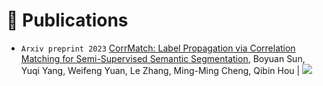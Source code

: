# 📝 Publications

- ``Arxiv preprint 2023`` [CorrMatch: Label Propagation via Correlation Matching for Semi-Supervised Semantic Segmentation](https://arxiv.org/abs/2306.04300), Boyuan Sun, Yuqi Yang, Weifeng Yuan, Le Zhang, Ming-Ming Cheng, Qibin Hou \| [![](https://img.shields.io/github/stars/BBBBchan/CorrMatch?style=social&label=Code+Stars)](https://github.com/BBBBchan/CorrMatch)